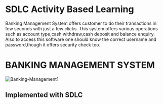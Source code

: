 
# SDLC Activity Based Learning

Banking Management System offers customer to do their transactions in few seconds with just a few clicks. This system offers various operations such as account type,cash withdraw,cash deposit and balance enquiry. Also to access this software one should know the correct username and password,though it offers security check too.

# BANKING MANAGEMENT SYSTEM

![Banking-Management1](https://user-images.githubusercontent.com/80736939/114909976-f58ecb80-9e3a-11eb-8a79-d25085d51496.jpg)

## Implemented with SDLC


